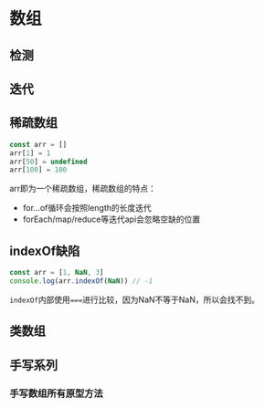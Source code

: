 # 数组

## 检测

<Todo />

## 迭代

<Todo />

## 稀疏数组

```javascript
const arr = []
arr[1] = 1
arr[50] = undefined
arr[100] = 100
```
arr即为一个稀疏数组，稀疏数组的特点：

* for...of循环会按照length的长度迭代
* forEach/map/reduce等迭代api会忽略空缺的位置

## indexOf缺陷


```javascript
const arr = [1, NaN, 3]
console.log(arr.indexOf(NaN)) // -1
```
`indexOf`内部使用`===`进行比较，因为NaN不等于NaN，所以会找不到。

## 类数组

<Todo />

## 手写系列

### 手写数组所有原型方法

<Todo />

